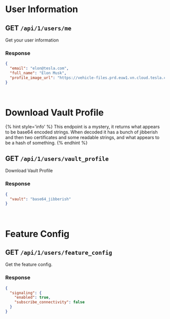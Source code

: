 # User Information

## GET `/api/1/users/me`

Get your user information

### Response

```json
{
  "email": "elon@tesla.com",
  "full_name": "Elon Musk",
  "profile_image_url": "https://vehicle-files.prd.euw1.vn.cloud.tesla.com/profile_images/{IMG}.jpg"
}
```

<br/>

# Download Vault Profile

{% hint style='info' %}
This endpoint is a mystery, it returns what appears to be base64 encoded strings. When decoded it has a bunch of jibberish and then two certificates and some readable strings, and what appears to be a hash of something.
{% endhint %}

## GET `/api/1/users/vault_profile`

Download Vault Profile

### Response

```json
{
  "vault": "base64_jibberish"
}
```

<br/>

# Feature Config

## GET `/api/1/users/feature_config`

Get the feature config.

### Response

```json
{
  "signaling": {
    "enabled": true,
    "subscribe_connectivity": false
  }
}
```
